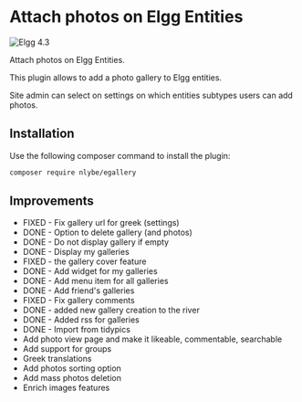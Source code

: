 # Attach photos on Elgg Entities

![Elgg 4.3](https://img.shields.io/badge/Elgg-4.3-orange.svg?style=flat-square)

Attach photos on Elgg Entities.

This plugin allows to add a photo gallery to Elgg entities.

Site admin can select on settings on which entities subtypes users can add photos.

## Installation

Use the following composer command to install the plugin:

```bash
composer require nlybe/egallery
```

## Improvements

- FIXED - Fix gallery url for greek (settings)
- DONE - Option to delete gallery (and photos)
- DONE - Do not display gallery if empty
- DONE - Display my galleries
- FIXED - the gallery cover feature
- DONE - Add widget for my galleries
- DONE - Add menu item for all galleries
- DONE - Add friend's galleries
- FIXED - Fix gallery comments
- DONE - added new gallery creation to the river
- DONE - Added rss for galleries
- DONE - Import from tidypics
- Add photo view page and make it likeable, commentable, searchable
- Add support for groups
- Greek translations
- Add photos sorting option
- Add mass photos deletion
- Enrich images features